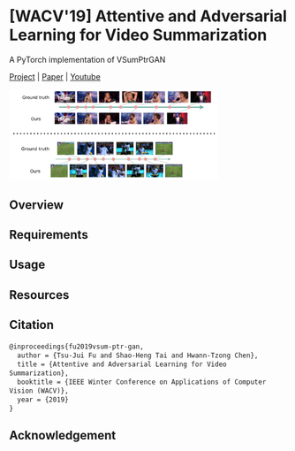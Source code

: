 # [WACV'19] Attentive and Adversarial Learning for Video Summarization
A PyTorch implementation of VSumPtrGAN

[Project](https://tsujuifu.github.io/projs/wacv19_vsum-ptr-gan.html) | [Paper](https://tsujuifu.github.io/pubs/wacv19_vsum-ptr-gan.pdf) | [Youtube](https://youtu.be/0irqOrpAYgw)

<img src='imgs/result.png' width='75%' />

## Overview

## Requirements

## Usage

## Resources

## Citation
```
@inproceedings{fu2019vsum-ptr-gan, 
  author = {Tsu-Jui Fu and Shao-Heng Tai and Hwann-Tzong Chen}, 
  title = {Attentive and Adversarial Learning for Video Summarization}, 
  booktitle = {IEEE Winter Conference on Applications of Computer Vision (WACV)}, 
  year = {2019} 
}
```

## Acknowledgement
